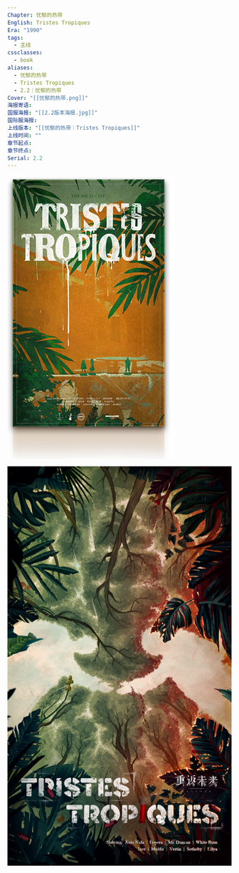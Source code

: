 ```yaml
---
Chapter: 忧郁的热带
English: Tristes Tropiques
Era: "1990"
tags:
  - 主线
cssclasses:
  - book
aliases:
  - 忧郁的热带
  - Tristes Tropiques
  - 2.2｜忧郁的热带
Cover: "[[忧郁的热带.png]]"
海报寄语: 
国服海报: "[[2.2版本海报.jpg]]"
国际服海报: 
上线版本: "[[忧郁的热带｜Tristes Tropiques]]"
上线时间: ""
章节起点: 
章节终点: 
Serial: 2.2
---
```

![cover](assets/忧郁的热带｜Tristes%20Tropiques.assets/忧郁的热带.png)

![](assets/忧郁的热带｜Tristes%20Tropiques.assets/2.2版本海报.jpg)